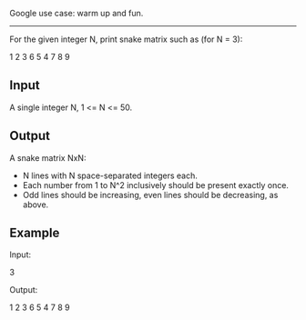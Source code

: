 Google use case: warm up and fun.

-----

For the given integer N, print snake matrix such as (for N = 3):

1 2 3
6 5 4
7 8 9

Input
-----

A single integer N, 1 <= N <= 50.

Output
------

A snake matrix NxN:
- N lines with N space-separated integers each.
- Each number from 1 to N^2 inclusively should be present exactly once.
- Odd lines should be increasing, even lines should be decreasing, as above.

Example
-------

Input:

3

Output:

1 2 3
6 5 4
7 8 9
